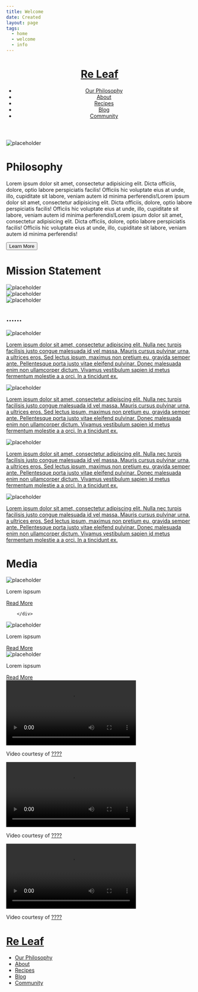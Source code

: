 ```yaml
---
title: Welcome
date: Created
layout: page
tags:
  - home
  - welcome
  - info
---
```


<head>
    <meta charset="utf-8">
    <meta name="viewport" content="width=device-width, initial-scale=1.0">
    <title>Re Leaf</title>
    <link rel="stylesheet" href="reset.css">  
    <link rel="stylesheet" href="main.css">
    <link rel="preconnect" href="https://fonts.gstatic.com">
<link rel="preconnect" href="https://fonts.gstatic.com">
<link href="https://fonts.googleapis.com/css2?family=Lato&display=swap" rel="stylesheet">
  </head>
  <body>
      <div id="wrapper">
        <header class="site-header">
            <a href="index.html" >  <h1>Re Leaf</h1></a>

  <nav class="top-nav">
        <div class="menu" id="menu">    
          <ul class="menubar" id="menubar">
            <li><a href="#">Our Philosophy</a></li>
            <li><a href="#">About</a></li>
            <li><a href="#">Recipes</a></li>
            <li><a href="#">Blog</a></li>
            <li><a href="#">Community</a></li>
          </ul>
              </div>  
          </nav>
        </header>
   <div class="boxes"><div class="box one">
<img src="https://via.placeholder.com/400" alt="placeholder">
</div>
<div class="box two">
    <h1>Philosophy</h1>
<p>Lorem ipsum dolor sit amet, consectetur adipisicing elit. Dicta officiis, dolore, optio labore perspiciatis facilis! Officiis hic voluptate eius at unde, illo, cupiditate sit labore, veniam autem id minima perferendis!Lorem ipsum dolor sit amet, consectetur adipisicing elit. Dicta officiis, dolore, optio labore perspiciatis facilis! Officiis hic voluptate eius at unde, illo, cupiditate sit labore, veniam autem id minima perferendis!Lorem ipsum dolor sit amet, consectetur adipisicing elit. Dicta officiis, dolore, optio labore perspiciatis facilis! Officiis hic voluptate eius at unde, illo, cupiditate sit labore, veniam autem id minima perferendis!</p>
    <button class="hero-button">Learn More</button>
</div>
          </div>
   
<div class="MS-container">
    <div class="MS-heading">
    <h1>Mission Statement</h1>
    </div>
    <div class="MSboxes">
    <div class="box one"><img src="https://via.placeholder.com/200" alt="placeholder"></div>
    <div class="box one">  <img src="https://via.placeholder.com/200" alt="placeholder"></div>
    <div class="box one"><img src="https://via.placeholder.com/200" alt="placeholder"></div>
     
  </div>
    </div>
          </div>
      <section id="P-Works">
        <h1>......</h1>  
       <div class="container2">
      <div class="P-images">
        
<img src="https://via.placeholder.com/400" alt="placeholder">
      </div>
      <div class="text">
        <a href="#"><p>Lorem ipsum dolor sit amet, consectetur adipiscing elit. Nulla nec turpis facilisis justo congue malesuada id vel massa. Mauris cursus pulvinar urna, a ultrices eros. Sed lectus ipsum, maximus non pretium eu, gravida semper ante. Pellentesque porta justo vitae eleifend pulvinar. Donec malesuada enim non ullamcorper dictum. Vivamus vestibulum sapien id metus fermentum molestie a a orci. In a tincidunt ex.</p></a>
      </div>
    </div>
       <div class="container2">
      <div class="P-images2">
        <img src="https://via.placeholder.com/400" alt="placeholder">
      </div>
      <div class="text">
     <a href="#"><p>Lorem ipsum dolor sit amet, consectetur adipiscing elit. Nulla nec turpis facilisis justo congue malesuada id vel massa. Mauris cursus pulvinar urna, a ultrices eros. Sed lectus ipsum, maximus non pretium eu, gravida semper ante. Pellentesque porta justo vitae eleifend pulvinar. Donec malesuada enim non ullamcorper dictum. Vivamus vestibulum sapien id metus fermentum molestie a a orci. In a tincidunt ex. </p></a>
      </div>
    </div>
               <div class="container2">
      <div class="P-images">
         <img src="https://via.placeholder.com/400" alt="placeholder">
      </div>
      <div class="text">
  <a href="#"><p>Lorem ipsum dolor sit amet, consectetur adipiscing elit. Nulla nec turpis facilisis justo congue malesuada id vel massa. Mauris cursus pulvinar urna, a ultrices eros. Sed lectus ipsum, maximus non pretium eu, gravida semper ante. Pellentesque porta justo vitae eleifend pulvinar. Donec malesuada enim non ullamcorper dictum. Vivamus vestibulum sapien id metus fermentum molestie a a orci. In a tincidunt ex.</p></a>
      </div>
    </div>
               <div class="container2">
      <div class="P-images2">
        <img src="https://via.placeholder.com/400" alt="placeholder">
      </div>
      <div class="text">
          <a href="#"><p>Lorem ipsum dolor sit amet, consectetur adipiscing elit. Nulla nec turpis facilisis justo congue malesuada id vel massa. Mauris cursus pulvinar urna, a ultrices eros. Sed lectus ipsum, maximus non pretium eu, gravida semper ante. Pellentesque porta justo vitae eleifend pulvinar. Donec malesuada enim non ullamcorper dictum. Vivamus vestibulum sapien id metus fermentum molestie a a orci. In a tincidunt ex.</p></a>
    </div>
          </div>
      </section>
    <div class="container">
    <div class="heading">
    <h1>Media</h1>
    </div>
    <div class="row">
        <div class="card">
            <div class="card-header">
           <img class="card-img" src="https://via.placeholder.com/300" alt="placeholder">
        </div>
            <div class="card-body">
            <p>Lorem ispsum
                </p>
                <a href="#" class="btn">Read More</a>
        </div>
            
        </div>
  <div class="card">
            <div class="card-header">
          <img class="card-img" src="https://via.placeholder.com/300" alt="placeholder">
        </div>
            <div class="card-body">
            <p>Lorem ispsum
                </p>
                <a href="#" class="btn">Read More</a>
        </div>
            
  </div> <!-- Div card Closing -->
                 <div class="card">
            <div class="card-header">
         <img class="card-img" src="https://via.placeholder.com/300" alt="placeholder">
        </div>
            <div class="card-body">
            <p>Lorem ispsum
                </p>
                <a href="#" class="btn">Read More</a>
        </div>
            
  </div> <!-- Div card Closing -->
        </div>  <!-- Div row Closing -->
    
  </div>
      <div class="Videos">
        <div class="row">  
    <div class="Video">      
      <video width="350" controls>
  <source src="images/PlaceholderVideo.mp4" type="video/mp4">
  Your browser does not support HTML video.
</video>

<p>
Video courtesy of 
<a href="#" target="_blank">????</a>
</p>
          </div>
          <div class="Video">      
      <video width="350" controls>
  <source src="images/PlaceholderVideo.mp4" type="video/mp4">
  Your browser does not support HTML video.
</video>

<p>
Video courtesy of 
<a href="#" target="_blank">????</a>
</p>
          </div>
          <div class="Video">      
      <video width="350" controls>
  <source src="images/PlaceholderVideo.mp4" type="video/mp4">
  Your browser does not support HTML video.
</video>

<p>
Video courtesy of 
<a href="#" target="_blank">????</a>
</p>
          </div>
          </div>    
      </div>          

  <div class="site-footer">
            <a href="index.html" >  <h1>Re Leaf</h1></a>

  <footer class="footer">
              <div class="f-menu" id="f-menu">    
              <ul class="f-menubar" id="f-menubar">
              <li><a href="#">Our Philosophy</a></li>
              <li><a href="#">About</a></li>
              <li><a href="#">Recipes</a></li>
              <li><a href="#">Blog</a></li>
              <li><a href="#">Community</a></li>
            </ul>
              </div>  
          </footer>
      </div>
  </body>